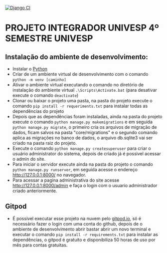 
[![Django CI](https://github.com/weslleycf/projeto-integrador/actions/workflows/django.yml/badge.svg?branch=main)](https://github.com/weslleycf/projeto-integrador/actions/workflows/django.yml)


# PROJETO INTEGRADOR UNIVESP 4º SEMESTRE UNIVESP

## Instalação do ambiente de desenvolvimento:

 - Instalar o [Python](https://www.python.org/ftp/python/3.10.0/python-3.10.0-amd64.exe)
 - Criar de um ambiente virtual de desenvolvimento com o comando `python -m venv [caminho]`
 - Ativar o ambiente virtual executando o comando no diretório de instalação do ambiente
    virtual `.\Scripts\Activate.bat` (para desativar execute o comando `deactivate`)
 - Clonar ou baixar o projeto uma pasta, na pasta do projeto execute o comando `pip install -r requeriments.txt` para instalar todas as dependências do projeto
 - Depois que as dependências foram instaladas, ainda na pasta do projeto execute o comando `python manage.py makemigrations` e em seguida `python manage.py migrate`, o primeiro
  cria os arquivos de migração de dados, ficam salvos na pasta "core/migrations" e o segundo comando aplica as migrações no banco de dados, o arquivo db.sqlite3 vai ser
  criado na pasta raiz do projeto.
  - Execute o comando `python manage.py createsuperuser` para criar o usuário administrator do sistema, depois de criado já é possivel acessar o admin do site.
  - Para iniciar o servidor execute ainda na pasta do projeto o comando `python manage.py runserver`, em seguida acesse o endereço http://127.0.0.1:8000/ no navegador.
  - Para acessar a pagina administrativa do site acesse http://127.0.0.1:8000/admin e faça o login com o usuario administrador criado anteriormente.


## Gitpod

  
- É possivel executar esse projeto na nuvem pelo [gitpod.io](https://gitpod.io/#https://github.com/weslleycf/projeto-integrador), só é necessário fazer o login com uma conta do github, depois de o ambiente de desenvolvimento abrir bastar abrir um novo terminal e executar o comando `pip install -r requirements.txt` para instalar as dependências, o gitpod é gratuito e disponibiliza 50 horas de uso por mês para contas gratuitas.   
 
 

